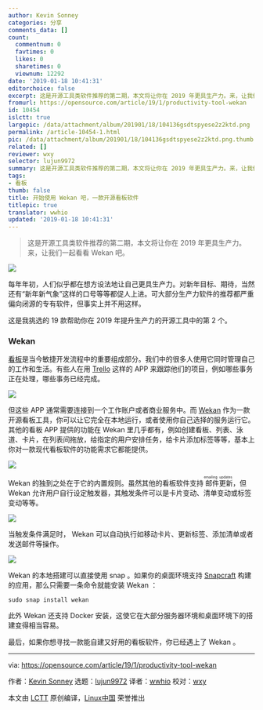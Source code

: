 ```yaml
---
author: Kevin Sonney
categories: 分享
comments_data: []
count:
  commentnum: 0
  favtimes: 0
  likes: 0
  sharetimes: 0
  viewnum: 12292
date: '2019-01-18 10:41:31'
editorchoice: false
excerpt: 这是开源工具类软件推荐的第二期，本文将让你在 2019 年更具生产力。来，让我们一起看看 Wekan 吧。
fromurl: https://opensource.com/article/19/1/productivity-tool-wekan
id: 10454
islctt: true
largepic: /data/attachment/album/201901/18/104136gsdtspyese2z2ktd.png
permalink: /article-10454-1.html
pic: /data/attachment/album/201901/18/104136gsdtspyese2z2ktd.png.thumb.jpg
related: []
reviewer: wxy
selector: lujun9972
summary: 这是开源工具类软件推荐的第二期，本文将让你在 2019 年更具生产力。来，让我们一起看看 Wekan 吧。
tags:
- 看板
thumb: false
title: 开始使用 Wekan 吧，一款开源看板软件
titlepic: true
translator: wwhio
updated: '2019-01-18 10:41:31'
---
```



> 
> 这是开源工具类软件推荐的第二期，本文将让你在 2019 年更具生产力。来，让我们一起看看 Wekan 吧。
> 
> 
> 


![](/data/attachment/album/201901/18/104136gsdtspyese2z2ktd.png)


每年年初，人们似乎都在想方设法地让自己更具生产力。对新年目标、期待，当然还有“新年新气象”这样的口号等等都促人上进。可大部分生产力软件的推荐都严重偏向闭源的专有软件，但事实上并不用这样。


这是我挑选的 19 款帮助你在 2019 年提升生产力的开源工具中的第 2 个。


### Wekan


[看板](https://en.wikipedia.org/wiki/Kanban)是当今敏捷开发流程中的重要组成部分。我们中的很多人使用它同时管理自己的工作和生活。有些人在用 [Trello](https://www.trello.com) 这样的 APP 来跟踪他们的项目，例如哪些事务正在处理，哪些事务已经完成。


![](/data/attachment/album/201901/18/104137ae1l4abia4ge0f41.png)


但这些 APP 通常需要连接到一个工作账户或者商业服务中。而 [Wekan](https://wekan.github.io/) 作为一款开源看板工具，你可以让它完全在本地运行，或者使用你自己选择的服务运行它。其他的看板 APP 提供的功能在 Wekan 里几乎都有，例如创建看板、列表、泳道、卡片，在列表间拖放，给指定的用户安排任务，给卡片添加标签等等，基本上你对一款现代看板软件的功能需求它都能提供。


![](/data/attachment/album/201901/18/104137kkun2n3snf6y6agg.png)


Wekan 的独到之处在于它的内置规则。虽然其他的看板软件支持<ruby> 邮件更新 <rt>  emailing updates </rt></ruby>，但 Wekan 允许用户自行设定触发器，其触发条件可以是卡片变动、清单变动或标签变动等等。


![](/data/attachment/album/201901/18/104138ijaz2ruqvqrv1vha.png)


当触发条件满足时， Wekan 可以自动执行如移动卡片、更新标签、添加清单或者发送邮件等操作。


![](/data/attachment/album/201901/18/104138gep3038pbjjar8d3.png)


Wekan 的本地搭建可以直接使用 snap 。如果你的桌面环境支持 [Snapcraft](https://snapcraft.io/) 构建的应用，那么只需要一条命令就能安装 Wekan ：



```
sudo snap install wekan
```

此外 Wekan 还支持 Docker 安装，这使它在大部分服务器环境和桌面环境下的搭建变得相当容易。


最后，如果你想寻找一款能自建又好用的看板软件，你已经遇上了 Wekan 。




---


via: <https://opensource.com/article/19/1/productivity-tool-wekan>


作者：[Kevin Sonney](https://opensource.com/users/ksonney "Kevin Sonney") 选题：[lujun9972](https://github.com/lujun9972) 译者：[wwhio](https://github.com/wwhio) 校对：[wxy](https://github.com/wxy)


本文由 [LCTT](https://github.com/LCTT/TranslateProject) 原创编译，[Linux中国](https://linux.cn/) 荣誉推出